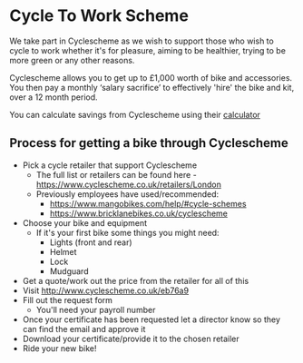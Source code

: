 # Cycle To Work Scheme

We take part in Cyclescheme as we wish to support those who wish to cycle to work whether it's for pleasure, aiming to be healthier, trying to be more green or any other reasons.

Cyclescheme allows you to get up to £1,000 worth of bike and accessories. You then pay a monthly ‘salary sacrifice’ to effectively 'hire' the bike and kit, over a 12 month period.

You can calculate savings from Cyclescheme using their [calculator](https://www.cyclescheme.co.uk/calculator)

## Process for getting a bike through Cyclescheme

- Pick a cycle retailer that support Cyclescheme
  - The full list or retailers can be found here - https://www.cyclescheme.co.uk/retailers/London
  - Previously employees have used/recommended:
    - https://www.mangobikes.com/help/#cycle-schemes
    - https://www.bricklanebikes.co.uk/cyclescheme
- Choose your bike and equipment
  - If it's your first bike some things you might need:
    - Lights (front and rear)
    - Helmet
    - Lock
    - Mudguard
- Get a quote/work out the price from the retailer for all of this
- Visit http://www.cyclescheme.co.uk/eb76a9
- Fill out the request form
  - You'll need your payroll number
- Once your certificate has been requested let a director know so they can find the email and approve it
- Download your certificate/provide it to the chosen retailer
- Ride your new bike!
